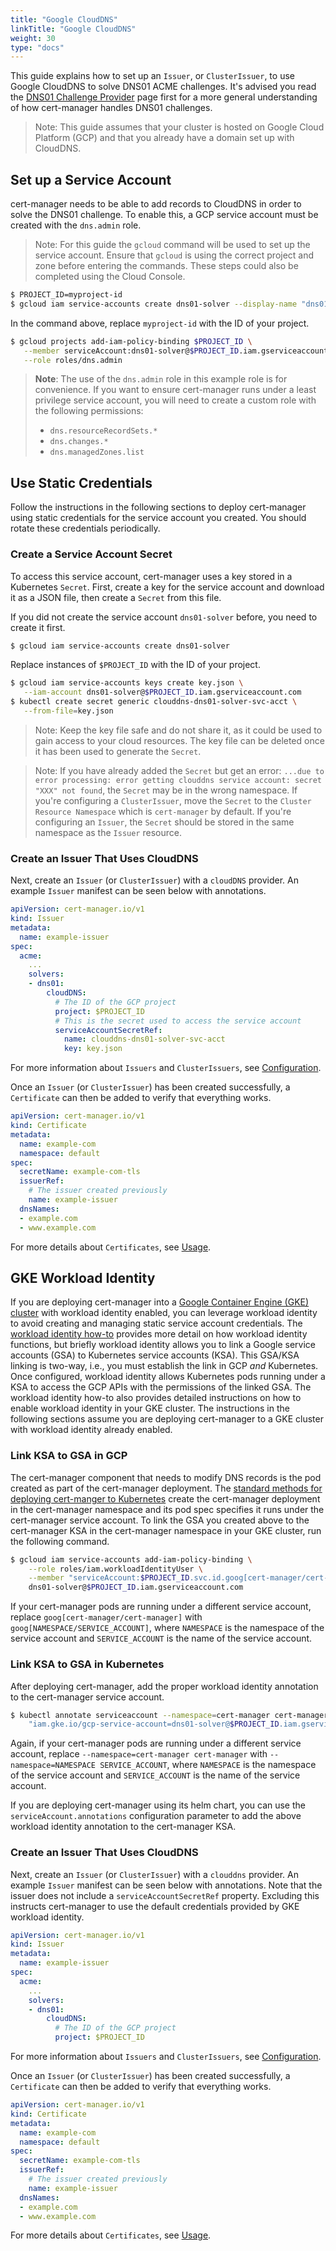 ```yaml
---
title: "Google CloudDNS"
linkTitle: "Google CloudDNS"
weight: 30
type: "docs"
---
```


This guide explains how to set up an `Issuer`, or `ClusterIssuer`, to use Google
CloudDNS to solve DNS01 ACME challenges. It's advised you read the [DNS01
Challenge Provider](../) page first for a more general understanding of
how cert-manager handles DNS01 challenges.

> Note: This guide assumes that your cluster is hosted on Google Cloud Platform
> (GCP) and that you already have a domain set up with CloudDNS.

## Set up a Service Account

cert-manager needs to be able to add records to CloudDNS in order to solve the
DNS01 challenge. To enable this, a GCP service account must be created with the
`dns.admin` role.

> Note: For this guide the `gcloud` command will be used to set up the service
> account. Ensure that `gcloud` is using the correct project and zone before
> entering the commands. These steps could also be completed using the Cloud
> Console.

```bash
$ PROJECT_ID=myproject-id
$ gcloud iam service-accounts create dns01-solver --display-name "dns01-solver"
```

In the command above, replace `myproject-id` with the ID of your project.

```bash
$ gcloud projects add-iam-policy-binding $PROJECT_ID \
   --member serviceAccount:dns01-solver@$PROJECT_ID.iam.gserviceaccount.com \
   --role roles/dns.admin
```

> **Note**: The use of the `dns.admin` role in this example role is for convenience.
> If you want to ensure cert-manager runs under a least privilege service account,
> you will need to create a custom role with the following permissions:
>
>  * `dns.resourceRecordSets.*`
>  * `dns.changes.*`
>  * `dns.managedZones.list`

## Use Static Credentials

Follow the instructions in the following sections to deploy cert-manager using
static credentials for the service account you created. You should rotate these
credentials periodically.

### Create a Service Account Secret

To access this service account, cert-manager uses a key stored in a Kubernetes
`Secret`. First, create a key for the service account and download it as a JSON
file, then create a `Secret` from this file.

If you did not create the service account `dns01-solver` before, you need to
create it first.

```bash
$ gcloud iam service-accounts create dns01-solver
```

Replace instances of `$PROJECT_ID` with the ID of your project.
```bash
$ gcloud iam service-accounts keys create key.json \
   --iam-account dns01-solver@$PROJECT_ID.iam.gserviceaccount.com
$ kubectl create secret generic clouddns-dns01-solver-svc-acct \
   --from-file=key.json
```

> Note: Keep the key file safe and do not share it, as it could be used to gain
> access to your cloud resources. The key file can be deleted once it has been
> used to generate the `Secret`.

> Note: If you have already added the `Secret` but get an error: `...due to
> error processing: error getting clouddns service account: secret "XXX" not
> found`, the `Secret` may be in the wrong namespace. If you're configuring a
> `ClusterIssuer`, move the `Secret` to the `Cluster Resource Namespace` which
> is `cert-manager` by default.  If you're configuring an `Issuer`, the `Secret`
> should be stored in the same namespace as the `Issuer` resource.

### Create an Issuer That Uses CloudDNS

Next, create an `Issuer` (or `ClusterIssuer`) with a `cloudDNS` provider. An
example `Issuer` manifest can be seen below with annotations.

```yaml
apiVersion: cert-manager.io/v1
kind: Issuer
metadata:
  name: example-issuer
spec:
  acme:
    ...
    solvers:
    - dns01:
        cloudDNS:
          # The ID of the GCP project
          project: $PROJECT_ID
          # This is the secret used to access the service account
          serviceAccountSecretRef:
            name: clouddns-dns01-solver-svc-acct
            key: key.json
```

For more information about `Issuers` and `ClusterIssuers`, see
[Configuration](../../../).

Once an `Issuer` (or `ClusterIssuer`) has been created successfully, a
`Certificate` can then be added to verify that everything works.

```yaml
apiVersion: cert-manager.io/v1
kind: Certificate
metadata:
  name: example-com
  namespace: default
spec:
  secretName: example-com-tls
  issuerRef:
    # The issuer created previously
    name: example-issuer
  dnsNames:
  - example.com
  - www.example.com
```

For more details about `Certificates`, see [Usage](../../../../usage/).

## GKE Workload Identity

If you are deploying cert-manager into a [Google Container Engine (GKE)
cluster](https://cloud.google.com/kubernetes-engine/) with workload identity
enabled, you can leverage workload identity to avoid creating and managing
static service account credentials. The [workload identity
how-to](https://cloud.google.com/kubernetes-engine/docs/how-to/workload-identity)
provides more detail on how workload identity functions, but briefly workload
identity allows you to link a Google service accounts (GSA) to Kubernetes
service accounts (KSA). This GSA/KSA linking is two-way, i.e., you must
establish the link in GCP _and_ Kubernetes. Once configured, workload identity
allows Kubernetes pods running under a KSA to access the GCP APIs with the
permissions of the linked GSA. The workload identity how-to also provides
detailed instructions on how to enable workload identity in your GKE cluster.
The instructions in the following sections assume you are deploying cert-manager
to a GKE cluster with workload identity already enabled.

### Link KSA to GSA in GCP

The cert-manager component that needs to modify DNS records is the pod created
as part of the cert-manager deployment. The [standard methods for deploying
cert-manger to Kubernetes](../../../../installation/) create the
cert-manager deployment in the cert-manager namespace and its pod spec specifies
it runs under the cert-manager service account. To link the GSA you created
above to the cert-manager KSA in the cert-manager namespace in your GKE cluster,
run the following command.

```bash
$ gcloud iam service-accounts add-iam-policy-binding \
    --role roles/iam.workloadIdentityUser \
    --member "serviceAccount:$PROJECT_ID.svc.id.goog[cert-manager/cert-manager]" \
    dns01-solver@$PROJECT_ID.iam.gserviceaccount.com
```

If your cert-manager pods are running under a different service account, replace
`goog[cert-manager/cert-manager]` with `goog[NAMESPACE/SERVICE_ACCOUNT]`, where
`NAMESPACE` is the namespace of the service account and `SERVICE_ACCOUNT` is the
name of the service account.

### Link KSA to GSA in Kubernetes

After deploying cert-manager, add the proper workload identity annotation to the
cert-manager service account.

```bash
$ kubectl annotate serviceaccount --namespace=cert-manager cert-manager \
    "iam.gke.io/gcp-service-account=dns01-solver@$PROJECT_ID.iam.gserviceaccount.com"
```

Again, if your cert-manager pods are running under a different service account,
replace `--namespace=cert-manager cert-manager` with `--namespace=NAMESPACE
SERVICE_ACCOUNT`, where `NAMESPACE` is the namespace of the service account and
`SERVICE_ACCOUNT` is the name of the service account.

If you are deploying cert-manager using its helm chart, you can use the
`serviceAccount.annotations` configuration parameter to add the above workload
identity annotation to the cert-manager KSA.

### Create an Issuer That Uses CloudDNS

Next, create an `Issuer` (or `ClusterIssuer`) with a `clouddns` provider. An
example `Issuer` manifest can be seen below with annotations. Note that the
issuer does not include a `serviceAccountSecretRef` property. Excluding this
instructs cert-manager to use the default credentials provided by GKE workload
identity.

```yaml
apiVersion: cert-manager.io/v1
kind: Issuer
metadata:
  name: example-issuer
spec:
  acme:
    ...
    solvers:
    - dns01:
        cloudDNS:
          # The ID of the GCP project
          project: $PROJECT_ID
```

For more information about `Issuers` and `ClusterIssuers`, see
[Configuration](../../../).

Once an `Issuer` (or `ClusterIssuer`) has been created successfully, a
`Certificate` can then be added to verify that everything works.

```yaml
apiVersion: cert-manager.io/v1
kind: Certificate
metadata:
  name: example-com
  namespace: default
spec:
  secretName: example-com-tls
  issuerRef:
    # The issuer created previously
    name: example-issuer
  dnsNames:
  - example.com
  - www.example.com
```

For more details about `Certificates`, see [Usage](../../../../usage/).
